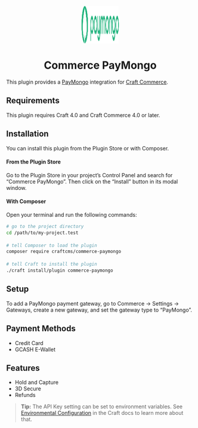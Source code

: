 <p align="center"><img src="./src/icon.svg" width="100" height="100" alt="Commerce PayMongo icon"></p>

<h1 align="center">Commerce PayMongo</h1>

This plugin provides a [PayMongo](https://www.paymongo.com/) integration for [Craft Commerce](https://craftcms.com/commerce).

## Requirements

This plugin requires Craft 4.0 and Craft Commerce 4.0 or later.

## Installation

You can install this plugin from the Plugin Store or with Composer.

#### From the Plugin Store

Go to the Plugin Store in your project’s Control Panel and search for “Commerce PayMongo”. Then click on the “Install” button in its modal window.

#### With Composer

Open your terminal and run the following commands:

```bash
# go to the project directory
cd /path/to/my-project.test

# tell Composer to load the plugin
composer require craftcms/commerce-paymongo

# tell Craft to install the plugin
./craft install/plugin commerce-paymongo
```

## Setup

To add a PayMongo payment gateway, go to Commerce → Settings → Gateways, create a new gateway, and set the gateway type to “PayMongo”.

## Payment Methods
- Credit Card
- GCASH E-Wallet

## Features
- Hold and Capture
- 3D Secure
- Refunds

> **Tip:** The API Key setting can be set to environment variables. See [Environmental Configuration](https://docs.craftcms.com/v3/config/environments.html) in the Craft docs to learn more about that.